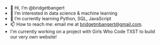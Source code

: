 - 👋 Hi, I’m @bridgetbangert
- 👀 I’m interested in data science & machine learning
- 🌱 I’m currently learning Python, SQL, JavaScript
- 📫 How to reach me: email me at bridgetmbangert@gmail.com.
- I'm currently working on a project with Girls Who Code TXST to build our very own website!
